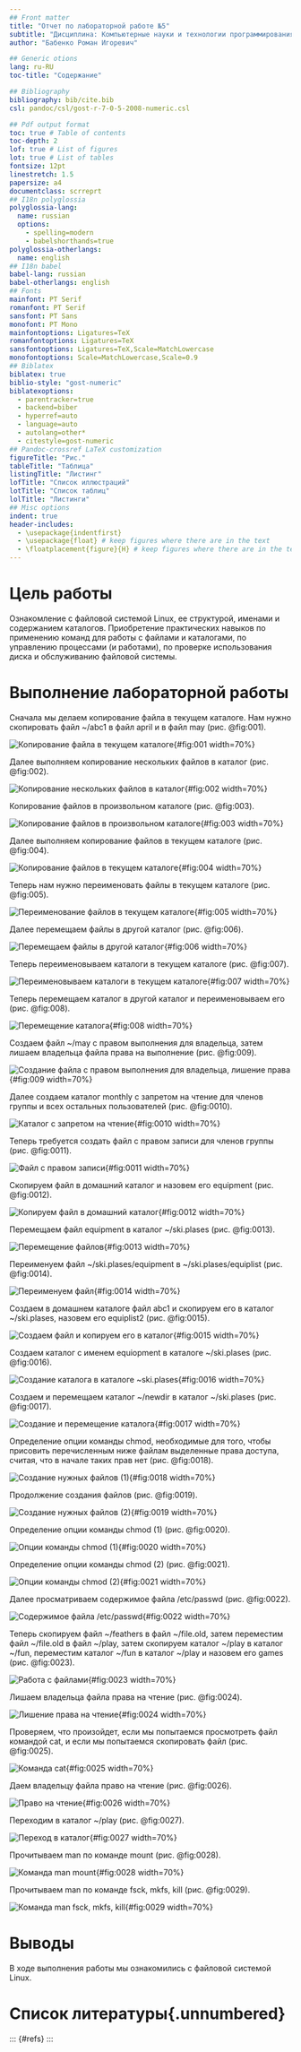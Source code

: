 ```yaml
---
## Front matter
title: "Отчет по лабораторной работе №5"
subtitle: "Дисциплина: Компьютерные науки и технологии программирования"
author: "Бабенко Роман Игоревич"

## Generic otions
lang: ru-RU
toc-title: "Содержание"

## Bibliography
bibliography: bib/cite.bib
csl: pandoc/csl/gost-r-7-0-5-2008-numeric.csl

## Pdf output format
toc: true # Table of contents
toc-depth: 2
lof: true # List of figures
lot: true # List of tables
fontsize: 12pt
linestretch: 1.5
papersize: a4
documentclass: scrreprt
## I18n polyglossia
polyglossia-lang:
  name: russian
  options:
	- spelling=modern
	- babelshorthands=true
polyglossia-otherlangs:
  name: english
## I18n babel
babel-lang: russian
babel-otherlangs: english
## Fonts
mainfont: PT Serif
romanfont: PT Serif
sansfont: PT Sans
monofont: PT Mono
mainfontoptions: Ligatures=TeX
romanfontoptions: Ligatures=TeX
sansfontoptions: Ligatures=TeX,Scale=MatchLowercase
monofontoptions: Scale=MatchLowercase,Scale=0.9
## Biblatex
biblatex: true
biblio-style: "gost-numeric"
biblatexoptions:
  - parentracker=true
  - backend=biber
  - hyperref=auto
  - language=auto
  - autolang=other*
  - citestyle=gost-numeric
## Pandoc-crossref LaTeX customization
figureTitle: "Рис."
tableTitle: "Таблица"
listingTitle: "Листинг"
lofTitle: "Список иллюстраций"
lotTitle: "Список таблиц"
lolTitle: "Листинги"
## Misc options
indent: true
header-includes:
  - \usepackage{indentfirst}
  - \usepackage{float} # keep figures where there are in the text
  - \floatplacement{figure}{H} # keep figures where there are in the text
---
```


# Цель работы

Ознакомление с файловой системой Linux, ее структурой, именами и содержанием каталогов. Приобретение практических навыков по применению команд для работы с файлами и каталогами, по управлению процессами (и работами), по проверке использования диска и обслуживанию файловой системы.

# Выполнение лабораторной работы

Сначала мы делаем копирование файла в текущем каталоге. Нам нужно скопировать файл ~/abc1 в файл april и в файл may (рис. @fig:001).

![Копирование файла в текущем каталоге](image/1.jpg){#fig:001 width=70%}

Далее выполняем копирование нескольких файлов в каталог (рис. @fig:002).

![Копирование нескольких файлов в каталог](image/2.jpg){#fig:002 width=70%}

Копирование файлов в произвольном каталоге (рис. @fig:003).

![Копирование файлов в произвольном каталоге](image/3.jpg){#fig:003 width=70%}

Далее выполняем копирование файлов в текущем каталоге (рис. @fig:004).

![Копирование файлов в текущем каталоге](image/4.jpg){#fig:004 width=70%}

Теперь нам нужно переименовать файлы в текущем каталоге (рис. @fig:005).

![Переименование файлов в текущем каталоге](image/5.jpg){#fig:005 width=70%}

Далее перемещаем файлы в другой каталог (рис. @fig:006).

![Перемещаем файлы в другой каталог](image/6.jpg){#fig:006 width=70%}

Теперь переименовываем каталоги в текущем каталоге (рис. @fig:007).

![Переименовываем каталоги в текущем каталоге](image/7.jpg){#fig:007 width=70%}

Теперь перемещаем каталог в другой каталог и переименовываем его (рис. @fig:008).

![Перемещение каталога](image/8.jpg){#fig:008 width=70%}

Создаем файл ~/may с правом выполнения для владельца, затем лишаем владельца файла права на выполнение (рис. @fig:009).

![Создание файла с правом выполнения для владельца, лишение права](image/9.jpg){#fig:009 width=70%}

Далее создаем каталог monthly с запретом на чтение для членов группы и всех остальных пользователей (рис. @fig:0010).

![Каталог с запретом на чтение](image/10.jpg){#fig:0010 width=70%}

Теперь требуется создать файл с правом записи для членов группы (рис. @fig:0011).

![Файл с правом записи](image/11.jpg){#fig:0011 width=70%}

Скопируем файл в домашний каталог и назовем его equipment (рис. @fig:0012).

![Копируем файл в домашний каталог](image/12.jpg){#fig:0012 width=70%}

Перемещаем файл equipment в каталог ~/ski.plases (рис. @fig:0013).

![Перемещение файлов](image/13.jpg){#fig:0013 width=70%}

Переименуем файл ~/ski.plases/equipment в ~/ski.plases/equiplist (рис. @fig:0014).

![Переименуем файл](image/14.jpg){#fig:0014 width=70%}

Создаем в домашнем каталоге файл abc1 и скопируем его в каталог ~/ski.plases, назовем его equiplist2 (рис. @fig:0015).

![Создаем файл и копируем его в каталог](image/15.jpg){#fig:0015 width=70%}

Создаем каталог с именем equiopment в каталоге ~/ski.plases (рис. @fig:0016).

![Создание каталога в каталоге ~ski.plases](image/16.jpg){#fig:0016 width=70%}

Создаем и перемещаем каталог ~/newdir в каталог ~/ski.plases (рис. @fig:0017).

![Создание и перемещение каталога](image/17.jpg){#fig:0017 width=70%}

Определение опции команды chmod, необходимые для того, чтобы присовить перечисленным ниже файлам выделенные права доступа, считая, что в начале таких прав нет (рис. @fig:0018).

![Создание нужных файлов (1)](image/18.jpg){#fig:0018 width=70%}

Продолжение создания файлов (рис. @fig:0019).

![Создание нужных файлов (2)](image/19.jpg){#fig:0019 width=70%}

Определение опции команды chmod (1) (рис. @fig:0020).

![Опции команды chmod (1)](image/20.jpg){#fig:0020 width=70%}

Определение опции команды chmod (2) (рис. @fig:0021).

![Опции команды chmod (2)](image/21.jpg){#fig:0021 width=70%}

Далее просматриваем содержимое файла /etc/passwd (рис. @fig:0022).

![Содержимое файла /etc/passwd](image/22.jpg){#fig:0022 width=70%}

Теперь скопируем файл ~/feathers в файл ~/file.old, затем переместим файл ~/file.old в файл ~/play, затем скопируем каталог ~/play в каталог ~/fun, переместим каталог ~/fun в каталог ~/play и назовем его games (рис. @fig:0023).

![Работа с файлами](image/23.jpg){#fig:0023 width=70%}

Лишаем владельца файла права на чтение (рис. @fig:0024).

![Лишение права на чтение](image/24.jpg){#fig:0024 width=70%}

Проверяем, что произойдет, если мы попытаемся просмотреть файл командой cat, и если мы попытаемся скопировать файл (рис. @fig:0025).

![Команда cat](image/25.jpg){#fig:0025 width=70%}

Даем владельцу файла право на чтение (рис. @fig:0026).

![Право на чтение](image/26.jpg){#fig:0026 width=70%}

Переходим в каталог ~/play (рис. @fig:0027).

![Переход в каталог](image/27.jpg){#fig:0027 width=70%}

Прочитываем man по команде mount (рис. @fig:0028).

![Команда man mount](image/28.jpg){#fig:0028 width=70%}

Прочитываем man по команде fsck, mkfs, kill (рис. @fig:0029).

![Команда man fsck, mkfs, kill](image/29.jpg){#fig:0029 width=70%}



# Выводы

В ходе выполнения работы мы ознакомились с файловой системой Linux.

# Список литературы{.unnumbered}

::: {#refs}
:::
